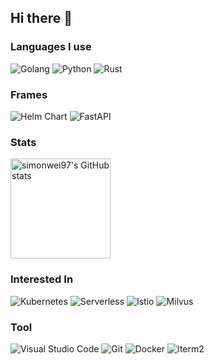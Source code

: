 
## Hi there 👋

### Languages I use

<p>
  <img alt="Golang" src="https://img.shields.io/badge/-Go-00ADD8?style=flat&logo=go&logoColor=white" />
  <img alt="Python" src="https://img.shields.io/badge/-Python-3776AB?style=flat&logo=Python&logoColor=white" />
  <img alt="Rust" src="https://img.shields.io/badge/-Rust-000000?style=flat&logo=Rust&logoColor=white" />
</p>

### Frames

<p>
  <img alt="Helm Chart" src="https://img.shields.io/badge/-Helm-0F1689?style=flat&logo=Helm&logoColor=white" />
  <img alt="FastAPI" src="https://img.shields.io/badge/-FastAPI-009688?style=flat&logo=FastAPI&logoColor=white" />
</p>

### Stats

<p>
  <img height="160" alt="simonwei97's GitHub stats" src="https://github-readme-stats.vercel.app/api?username=simonwei97&show_icons=true&theme=algolia" />
<!--   <img height="160" alt="Top Langs" src="https://github-readme-stats.vercel.app/api/top-langs?username=simonwei97&show_icons=true&theme=algolia&layout=compact" /> -->
</p>

### Interested In

<p>
  <img alt="Kubernetes" src="https://img.shields.io/badge/Kubernetes-326CE5?style=flat&logo=Kubernetes&logoColor=white" />
  <img alt="Serverless" src="https://img.shields.io/badge/-Serverless-FD5750?style=flat&logo=Serverless&logoColor=white" />
  <img alt="Istio" src="https://img.shields.io/badge/-Istio-466BB0?style=flat&logo=Istio&logoColor=white" />
  <img alt="Milvus" src="https://img.shields.io/badge/-Milvus-00A1EA?style=flat&logo=Milvus&logoColor=white" />
</p>

### Tool

<p>
  <img alt="Visual Studio Code" src="https://img.shields.io/badge/-Visual Studio Code-007ACC?style=flat&logo=Visual%20Studio%20Code&logoColor=white" />
  <img alt="Git" src="https://img.shields.io/badge/-Git-F05032?style=flat&logo=Git&logoColor=white" />
  <img alt="Docker" src="https://img.shields.io/badge/-Docker-002C66?style=flat&logo=Docker&logoColor=white" />
  <img alt="Iterm2" src="https://img.shields.io/badge/-Iterm2-000000?style=flat&logo=Iterm2&logoColor=white" />
</p>
